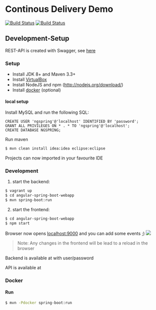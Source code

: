 # Continous Delivery Demo
[![Build Status](https://travis-ci.org/holisticon/continous-delivery-demo.svg?branch=master)](https://travis-ci.org/holisticon/continous-delivery-demo) [![Build Status](https://server.holisticon.de/jenkins/buildStatus/icon?job=Public/ContinousDelivery_Demo)](https://server.holisticon.de/jenkins/job/Public/job/ContinousDelivery_Demo)
## Development-Setup

REST-API is created with Swagger, see [here](https://continousdelivery.herokuapp.com/swagger-ui.html)

### Setup

* Install JDK 8+ and Maven 3.3+
* Install [VirtualBox](https://www.virtualbox.org/wiki/Downloads)
* Install NodeJS and npm (http://nodejs.org/download/)
* Install [docker](http://docs.docker.com) (optional)


#### local setup

Install MySQL and run the following SQL:
```
CREATE USER 'ngspring'@'localhost' IDENTIFIED BY 'password';
GRANT ALL PRIVILEGES ON * . * TO 'ngspring'@'localhost';
CREATE DATABASE NGSPRING;
```

Run maven

```bash
$ mvn clean install idea:idea eclipse:eclipse
```

Projects can now imported in your favourite IDE

### Development


1. start the backend:

```bash
$ vagrant up
$ cd angular-spring-boot-webapp
$ mvn spring-boot:run
```

2. start the frontend:

```bash
$ cd angular-spring-boot-webapp
$ npm start
```

Browser now opens [localhost:9000](http://localhost:9000) and you can add some events ;)
![](sample.png)


>Note: 
Any changes in the frontend will be lead to a reload in the browser

Backend is available at [](http://localhost:9080) with user/password

API is available at [](http://localhost:9080/swagger-ui.html)

### Docker

#### Run

```bash
$ mvn -Pdocker spring-boot:run
```
